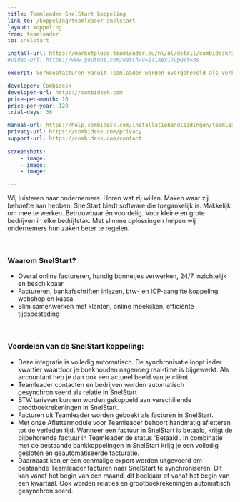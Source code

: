 ```yaml
---
title: Teamleader SnelStart koppeling
link_to: /koppeling/teamleader-snelstart
layout: koppeling
from: teamleader
to: snelstart

install-url: https://marketplace.teamleader.eu/nl/nl/detail/combidesk/snel-start/ead0a3
#video-url: https://www.youtube.com/watch?v=sTiAexI7vpQ&t=3s

excerpt: Verkoopfacturen vanuit Teamleader worden overgeheveld als verkoopfacturen in SnelStart. 

developer: Combidesk  
developer-url: https://combidesk.com
price-per-month: 10
price-per-year: 120
trial-days: 30

manual-url: https://help.combidesk.com/installatiehandleidingen/teamleader/installatiehandleiding-teamleader-snelstart-koppeling
privacy-url: https://combidesk.com/privacy
support-url: https://combidesk.com/contact
      
screenshots:
    - image: 
    - image: 
    - image: 

---
```


Wij luisteren naar ondernemers. Horen wat zij willen. Maken waar zij behoefte aan hebben. SnelStart biedt software die toegankelijk is. Makkelijk om mee te werken. Betrouwbaar én voordelig. Voor kleine en grote bedrijven in elke bedrijfstak. Met slimme oplossingen helpen wij ondernemers hun zaken beter te regelen.

​
### Waarom SnelStart?

* Overal online factureren, handig bonnetjes verwerken, 24/7 inzichtelijk en beschikbaar
* Factureren, bankafschriften inlezen, btw- en ICP-aangifte koppeling webshop en kassa
* Slim samenwerken met klanten, online meekijken, efficiënte tijdsbesteding

​
### Voordelen van de SnelStart koppeling:

* Deze integratie is volledig automatisch. De synchronisatie loopt ieder kwartier waardoor je boekhouden nagenoeg real-time is bijgewerkt. Als accountant heb je dan ook een actueel beeld van je cliënt.
* Teamleader contacten en bedrijven worden automatisch gesynchroniseerd als relatie in SnelStart
* BTW tarieven kunnen worden gekoppeld aan verschillende grootboekrekeningen in SnelStart.
* Facturen uit Teamleader worden geboekt als facturen in SnelStart.
* Met onze Aflettermodule voor Teamleader behoort handmatig afletteren tot de verleden tijd. Wanneer een factuur in SnelStart is betaald, krijgt de bijbehorende factuur in Teamleader de status 'Betaald'. In combinatie met de bestaande bankkoppelingen in SnelStart krijg je een volledig gesloten en geautomatiseerde facturatie.
* Daarnaast kan er een eenmalige export worden uitgevoerd om bestaande Teamleader facturen naar SnelStart te synchroniseren. Dit kan vanaf het begin van een maand, dit boekjaar of vanaf het begin van een kwartaal. Ook worden relaties en grootboekrekeningen automatisch gesynchroniseerd.
